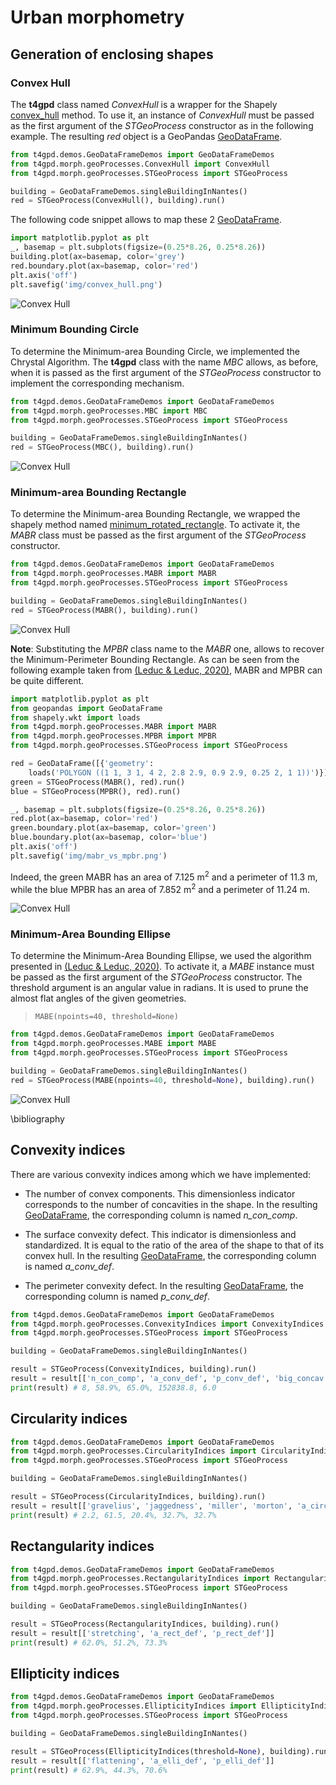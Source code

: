 # Urban morphometry
## Generation of enclosing shapes
### Convex Hull

The **t4gpd** class named _ConvexHull_ is a wrapper for the Shapely
[convex_hull](https://shapely.readthedocs.io/en/stable/manual.html?highlight=convex%20hull#object.convex_hull)
method. To use it, an instance of _ConvexHull_ must be passed as the
first argument of the _STGeoProcess_ constructor as in the following
example. The resulting _red_ object is a GeoPandas
[GeoDataFrame](https://geopandas.org/docs/reference/api/geopandas.GeoDataFrame.html?highlight=geodataframe#geopandas.GeoDataFrame).

```python
from t4gpd.demos.GeoDataFrameDemos import GeoDataFrameDemos
from t4gpd.morph.geoProcesses.ConvexHull import ConvexHull
from t4gpd.morph.geoProcesses.STGeoProcess import STGeoProcess

building = GeoDataFrameDemos.singleBuildingInNantes()
red = STGeoProcess(ConvexHull(), building).run()
```

The following code snippet allows to map these 2
[GeoDataFrame](https://geopandas.org/docs/reference/api/geopandas.GeoDataFrame.html?highlight=geodataframe#geopandas.GeoDataFrame).

```python
import matplotlib.pyplot as plt
_, basemap = plt.subplots(figsize=(0.25*8.26, 0.25*8.26))
building.plot(ax=basemap, color='grey')
red.boundary.plot(ax=basemap, color='red')
plt.axis('off')
plt.savefig('img/convex_hull.png')
```

![Convex Hull](img/convex_hull.png)

### Minimum Bounding Circle

To determine the Minimum-area Bounding Circle, we implemented the
Chrystal Algorithm. The **t4gpd** class with the name _MBC_ allows, as
before, when it is passed as the first argument of the _STGeoProcess_
constructor to implement the corresponding mechanism.

```python
from t4gpd.demos.GeoDataFrameDemos import GeoDataFrameDemos
from t4gpd.morph.geoProcesses.MBC import MBC
from t4gpd.morph.geoProcesses.STGeoProcess import STGeoProcess

building = GeoDataFrameDemos.singleBuildingInNantes()
red = STGeoProcess(MBC(), building).run()
```

![Convex Hull](img/mbc.png)

### Minimum-area Bounding Rectangle

To determine the Minimum-area Bounding Rectangle, we wrapped the
shapely method named
[minimum_rotated_rectangle](https://shapely.readthedocs.io/en/latest/manual.html?highlight=minimum_rotated_rectangle#object.minimum_rotated_rectangle). To
activate it, the _MABR_ class must be passed as the first argument of
the _STGeoProcess_ constructor.

```python
from t4gpd.demos.GeoDataFrameDemos import GeoDataFrameDemos
from t4gpd.morph.geoProcesses.MABR import MABR
from t4gpd.morph.geoProcesses.STGeoProcess import STGeoProcess

building = GeoDataFrameDemos.singleBuildingInNantes()
red = STGeoProcess(MABR(), building).run()
```
![Convex Hull](img/mabr.png)

**Note**: Substituting the _MPBR_ class name to the _MABR_ one, allows
  to recover the Minimum-Perimeter Bounding Rectangle. As can be seen
  from the following example taken from [(Leduc &amp; Leduc,
  2020)](https://doi.org/10.1080/13658816.2020.1800017), MABR and MPBR
  can be quite different.

```python
import matplotlib.pyplot as plt
from geopandas import GeoDataFrame
from shapely.wkt import loads
from t4gpd.morph.geoProcesses.MABR import MABR
from t4gpd.morph.geoProcesses.MPBR import MPBR
from t4gpd.morph.geoProcesses.STGeoProcess import STGeoProcess

red = GeoDataFrame([{'geometry': 
	loads('POLYGON ((1 1, 3 1, 4 2, 2.8 2.9, 0.9 2.9, 0.25 2, 1 1))')}])
green = STGeoProcess(MABR(), red).run()
blue = STGeoProcess(MPBR(), red).run()

_, basemap = plt.subplots(figsize=(0.25*8.26, 0.25*8.26))
red.plot(ax=basemap, color='red')
green.boundary.plot(ax=basemap, color='green')
blue.boundary.plot(ax=basemap, color='blue')
plt.axis('off')
plt.savefig('img/mabr_vs_mpbr.png')
```

Indeed, the green MABR has an area of 7.125 m<sup>2</sup> and a
perimeter of 11.3 m, while the blue MPBR has an area of 7.852
m<sup>2</sup> and a perimeter of 11.24 m.

![Convex Hull](img/mabr_vs_mpbr.png)

### Minimum-Area Bounding Ellipse

To determine the Minimum-Area Bounding Ellipse, we used the algorithm
presented in [(Leduc &amp; Leduc,
  2020)](https://doi.org/10.1080/13658816.2020.1800017). To activate it, a
_MABE_ instance must be passed as the first argument of the
_STGeoProcess_ constructor. The threshold argument is an angular value
in radians. It is used to prune the almost flat angles of the given
geometries.

> `MABE(npoints=40, threshold=None)`

```python
from t4gpd.demos.GeoDataFrameDemos import GeoDataFrameDemos
from t4gpd.morph.geoProcesses.MABE import MABE
from t4gpd.morph.geoProcesses.STGeoProcess import STGeoProcess

building = GeoDataFrameDemos.singleBuildingInNantes()
red = STGeoProcess(MABE(npoints=40, threshold=None), building).run()
```

![Convex Hull](img/mabe.png)

\bibliography

## Convexity indices

There are various convexity indices among which we have implemented:

  * The number of convex components. This dimensionless indicator
    corresponds to the number of concavities in the shape. In the
    resulting
    [GeoDataFrame](https://geopandas.org/docs/reference/api/geopandas.GeoDataFrame.html?highlight=geodataframe#geopandas.GeoDataFrame),
    the corresponding column is named _n_con_comp_.

  * The surface convexity defect. This indicator is dimensionless and
    standardized. It is equal to the ratio of the area of the shape to
    that of its convex hull. In the resulting
    [GeoDataFrame](https://geopandas.org/docs/reference/api/geopandas.GeoDataFrame.html?highlight=geodataframe#geopandas.GeoDataFrame),
    the corresponding column is named _a_conv_def_.

  * The perimeter convexity defect. In the resulting
    [GeoDataFrame](https://geopandas.org/docs/reference/api/geopandas.GeoDataFrame.html?highlight=geodataframe#geopandas.GeoDataFrame),
    the corresponding column is named _p_conv_def_.

```python
from t4gpd.demos.GeoDataFrameDemos import GeoDataFrameDemos
from t4gpd.morph.geoProcesses.ConvexityIndices import ConvexityIndices
from t4gpd.morph.geoProcesses.STGeoProcess import STGeoProcess

building = GeoDataFrameDemos.singleBuildingInNantes()

result = STGeoProcess(ConvexityIndices, building).run()
result = result[['n_con_comp', 'a_conv_def', 'p_conv_def', 'big_concav', 'small_conc']]
print(result) # 8, 58.9%, 65.0%, 152838.8, 6.0
```

## Circularity indices
```python
from t4gpd.demos.GeoDataFrameDemos import GeoDataFrameDemos
from t4gpd.morph.geoProcesses.CircularityIndices import CircularityIndices
from t4gpd.morph.geoProcesses.STGeoProcess import STGeoProcess

building = GeoDataFrameDemos.singleBuildingInNantes()

result = STGeoProcess(CircularityIndices, building).run()
result = result[['gravelius', 'jaggedness', 'miller', 'morton', 'a_circ_def']]
print(result) # 2.2, 61.5, 20.4%, 32.7%, 32.7%
```

## Rectangularity indices
```python
from t4gpd.demos.GeoDataFrameDemos import GeoDataFrameDemos
from t4gpd.morph.geoProcesses.RectangularityIndices import RectangularityIndices
from t4gpd.morph.geoProcesses.STGeoProcess import STGeoProcess

building = GeoDataFrameDemos.singleBuildingInNantes()

result = STGeoProcess(RectangularityIndices, building).run()
result = result[['stretching', 'a_rect_def', 'p_rect_def']]
print(result) # 62.0%, 51.2%, 73.3%
```

## Ellipticity indices
```python
from t4gpd.demos.GeoDataFrameDemos import GeoDataFrameDemos
from t4gpd.morph.geoProcesses.EllipticityIndices import EllipticityIndices
from t4gpd.morph.geoProcesses.STGeoProcess import STGeoProcess

building = GeoDataFrameDemos.singleBuildingInNantes()

result = STGeoProcess(EllipticityIndices(threshold=None), building).run()
result = result[['flattening', 'a_elli_def', 'p_elli_def']]
print(result) # 62.9%, 44.3%, 70.6%
```

